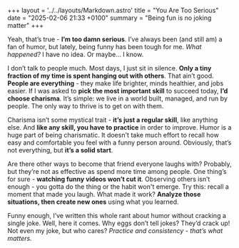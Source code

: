+++
layout = '../../layouts/Markdown.astro'
title = "You Are Too Serious"
date = "2025-02-06 21:33 +0100"
summary = "Being fun is no joking matter"
+++

Yeah, that’s true - **I’m too damn serious**. I’ve always been (and still am) a fan of humor, but lately, being funny has been tough for me. *What happened?* I have no idea. Or maybe… I know.

I don’t talk to people much. Most days, I just sit in silence. **Only a tiny fraction of my time is spent hanging out with others**. That ain’t good. **People are everything** - they make life brighter, minds healthier, and jobs easier. If I was asked to **pick the most important skill** to succeed today, **I’d choose charisma**. It’s simple: we live in a world built, managed, and run by people. The only way to thrive is to get on with them.

Charisma isn’t some mystical trait - **it’s just a regular skill**, like anything else. And **like any skill, you have to practice** in order to improve. Humor is a huge part of being charismatic. It doesn't take much effort to recall how easy and comfortable you feel with a funny person around. Obviously, that’s not everything, but **it’s a solid start**.

Are there other ways to become that friend everyone laughs with? Probably, but they’re not as effective as spend more time among people. One thing’s for sure - **watching funny videos won’t cut it**. Observing others isn’t enough - you gotta do the thing or the habit won't emerge. Try this: recall a moment that made you laugh. What made it work? **Analyze those situations, then create new ones** using what you learned.

Funny enough, I’ve written this whole rant about humor without cracking a single joke. Well, here it comes. Why eggs don’t tell jokes? They’d crack up! Not even my joke, but who cares? *Practice and consistency - that’s what matters.*

